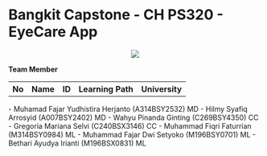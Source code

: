 # Bangkit Capstone - CH PS320 - EyeCare App


<p align="center">
  <img src="https://storage.googleapis.com/eyecare_models/general_image_eyecare/Eye%20Care-modified.png"><br>
</p>

<b>Team Member</b>
<table>
  <theader>
    <th>No</th>
    <th>Name</th>
    <th>ID</th>
    <th>Learning Path</th>
    <th>University</th>
  </theader>
</table>
- Muhamad Fajar Yudhistira Herjanto (A314BSY2532) MD
- Hilmy Syafiq Arrosyid (A007BSY2402) MD
- Wahyu Pinanda Ginting (C269BSY4350) CC
- Gregoria Mariana Selvi (C240BSX3146) CC
- Muhammad Fiqri Faturrian (M314BSY0984) ML
- Muhammad Fajar Dwi Setyoko (M196BSY0701) ML
- Bethari Ayudya Irianti (M196BSX0831) ML


